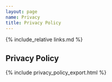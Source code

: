 ```yaml
---
layout: page
name: Privacy
title: Privacy Policy
---
```


{% include_relative links.md %}

## Privacy Policy

{% include privacy_policy_export.html %}
